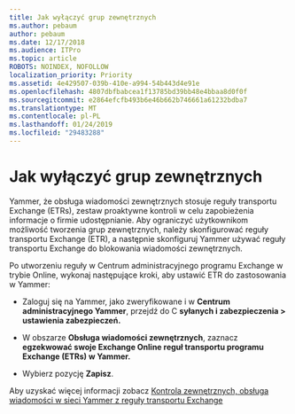 ```yaml
---
title: Jak wyłączyć grup zewnętrznych
ms.author: pebaum
author: pebaum
ms.date: 12/17/2018
ms.audience: ITPro
ms.topic: article
ROBOTS: NOINDEX, NOFOLLOW
localization_priority: Priority
ms.assetid: 4e429507-039b-410e-a994-54b443d4e91e
ms.openlocfilehash: 4807dbfbabcea1f13785bd39bb48e4bbaa8d0f0f
ms.sourcegitcommit: e2864efcfb493b6e46b662b746661a61232bdba7
ms.translationtype: MT
ms.contentlocale: pl-PL
ms.lasthandoff: 01/24/2019
ms.locfileid: "29483288"
---
```

# <a name="how-to-disable-external-groups"></a>Jak wyłączyć grup zewnętrznych

Yammer, że obsługa wiadomości zewnętrznych stosuje reguły transportu Exchange (ETRs), zestaw proaktywne kontroli w celu zapobieżenia informacje o firmie udostępnianie. Aby ograniczyć użytkownikom możliwość tworzenia grup zewnętrznych, należy skonfigurować reguły transportu Exchange (ETR), a następnie skonfiguruj Yammer używać reguły transportu Exchange do blokowania wiadomości zewnętrznych. 
  
Po utworzeniu reguły w Centrum administracyjnego programu Exchange w trybie Online, wykonaj następujące kroki, aby ustawić ETR do zastosowania w Yammer:
  
- Zaloguj się na Yammer, jako zweryfikowane i w **Centrum administracyjnego Yammer**, przejdź do C **syłanych i zabezpieczenia \> ustawienia zabezpieczeń.**
    
- W obszarze **Obsługa wiadomości zewnętrznych**, zaznacz **egzekwować swoje Exchange Online reguł transportu programu Exchange (ETRs) w Yammer.**
    
- Wybierz pozycję **Zapisz**. 
    
Aby uzyskać więcej informacji zobacz [Kontrola zewnętrznych, obsługa wiadomości w sieci Yammer z reguły transportu Exchange](https://support.office.com/en-us/article/Control-external-messaging-in-a-Yammer-network-with-Exchange-Transport-Rules-f8fd6403-c8f3-4307-9230-65304d6000d9)
  

